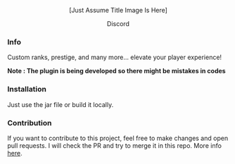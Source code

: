 <p align = "center"> [Just Assume Title Image Is Here]</p>
<p align = "center"> Discord </p>

### Info
Custom ranks, prestige, and many more... elevate your player experience!

**Note : The plugin is being developed so there might be mistakes in codes**

### Installation
Just use the jar file or build it locally.

### Contribution
If you want to contribute to this project, feel free to make changes and open
pull requests. I will check the PR and try to merge it in this repo.
More info [here](https://github.com/DeathGOD7/CosmeticRanks/blob/master/CONTRIBUTING.md).